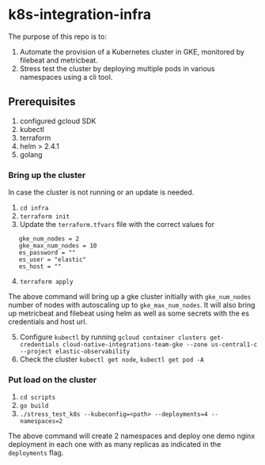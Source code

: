 # k8s-integration-infra

The purpose of this repo is to:
1. Automate the provision of a Kubernetes cluster in GKE, monitored by filebeat and metricbeat.
2. Stress test the cluster by deploying multiple pods in various namespaces using a cli tool.

## Prerequisites
1. configured gcloud SDK
2. kubectl
3. terraform
4. helm > 2.4.1
5. golang

### Bring up the cluster
In case the cluster is not running or an update is needed.
1. `cd infra`
2. `terraform init`
3. Update the `terraform.tfvars` file with the correct values for 
```
   gke_num_nodes = 2
   gke_max_num_nodes = 10
   es_password = ""
   es_user = "elastic"
   es_host = ""
```
4. `terraform apply`

The above command will bring up a gke cluster initially with `gke_num_nodes` number of nodes with
autoscaling up to `gke_max_num_nodes`.
It will also bring up metricbeat and filebeat using helm as well as some secrets with the es
credentials and host url.

5. Configure `kubectl` by running `gcloud container clusters get-credentials cloud-native-integrations-team-gke --zone us-central1-c --project elastic-observability`
6. Check the cluster `kubectl get node`, `kubectl get pod -A`

### Put load on the cluster
1. `cd scripts`
2. `go build`
3. `./stress_test_k8s --kubeconfig=<path> --deployments=4 --namespaces=2`

The above command will create 2 namespaces and deploy one demo nginx deployment in each one with
as many replicas as indicated in the `deployments` flag.